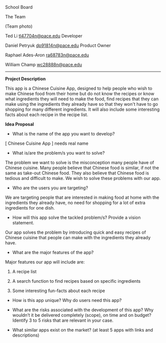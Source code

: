 School Board

The Team

(Team photo)

Ted Li
tl47704n@pace.edu
Developer

Daniel Petryuk 
dp91814n@pace.edu
Product Owner

Raphael Ades-Aron
ra68783n@pace.edu

William Champ
wc28888n@pace.edu 

***

**Project Description**
                                                                                                                                        
This app is a Chinese Cuisine App, designed to help people who wish to make Chinese food from their home but do not know the recipes or know what ingredients they will need to make the food, find recipes that they can make using the ingredients they already have so that they won't have to go shopping for many different ingredients.  It will also include some interesting facts about each recipe in the recipe list.

 **Idea Proposal**

* What is the name of the app you want to develop?

[ Chinese Cuisine App ] needs real name
  
* What is/are the problem/s you want to solve?

The problem we want to solve is the misconception many people have of Chinese cuisine. Many people believe that Chinese food is similar, if not the same as take-out Chinese food. They also believe that Chinese food is tedious and difficult to make. We wish to solve these problems with our app. 
 
* Who are the users you are targeting?

We are targeting people that are interested in making food at home with the ingredients they already have, no need for shopping for a lot of extra ingredients for one dish.
 
* How will this app solve the tackled problem/s? Provide a vision statement.

Our app solves the problem by introducing quick and easy recipes of Chinese cuisine that people can make with the ingredients they already have.
 
* What are the major features of the app?
 
Major features our app will include are: 

1. A recipe list

2. A search function to find recipes based on specific ingredients

3. Some interesting fun-facts about each recipe

* How is this app unique? Why do users need this app?
 
* What are the risks associated with the development of this app? Why wouldn’t it be delivered completely (scope), on time and on budget? Identify 3 to 5 risks that are relevant in your case.
 
* What similar apps exist on the market? (at least 5 apps with links and descriptions)






